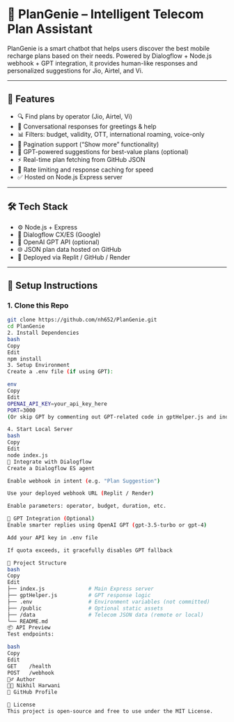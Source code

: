 # 📱 PlanGenie – Intelligent Telecom Plan Assistant

PlanGenie is a smart chatbot that helps users discover the best mobile recharge plans based on their needs. Powered by Dialogflow + Node.js webhook + GPT integration, it provides human-like responses and personalized suggestions for Jio, Airtel, and Vi.

---

## 🔧 Features

- 🔍 Find plans by operator (Jio, Airtel, Vi)
- 💬 Conversational responses for greetings & help
- 📊 Filters: budget, validity, OTT, international roaming, voice-only
- 🔁 Pagination support (“Show more” functionality)
- 🧠 GPT-powered suggestions for best-value plans (optional)
- ⚡ Real-time plan fetching from GitHub JSON
- 🛑 Rate limiting and response caching for speed
- ✅ Hosted on Node.js Express server

---

## 🛠️ Tech Stack

- ⚙️ Node.js + Express
- 🤖 Dialogflow CX/ES (Google)
- 🧠 OpenAI GPT API (optional)
- 🌐 JSON plan data hosted on GitHub
- 🚀 Deployed via Replit / GitHub / Render

---

## 🚀 Setup Instructions

### 1. Clone this Repo

```bash
git clone https://github.com/nh652/PlanGenie.git
cd PlanGenie
2. Install Dependencies
bash
Copy
Edit
npm install
3. Setup Environment
Create a .env file (if using GPT):

env
Copy
Edit
OPENAI_API_KEY=your_api_key_here
PORT=3000
(Or skip GPT by commenting out GPT-related code in gptHelper.js and index.js)

4. Start Local Server
bash
Copy
Edit
node index.js
🤖 Integrate with Dialogflow
Create a Dialogflow ES agent

Enable webhook in intent (e.g. "Plan Suggestion")

Use your deployed webhook URL (Replit / Render)

Enable parameters: operator, budget, duration, etc.

🧠 GPT Integration (Optional)
Enable smarter replies using OpenAI GPT (gpt-3.5-turbo or gpt-4)

Add your API key in .env file

If quota exceeds, it gracefully disables GPT fallback

📂 Project Structure
bash
Copy
Edit
├── index.js              # Main Express server
├── gptHelper.js          # GPT response logic
├── .env                  # Environment variables (not committed)
├── /public               # Optional static assets
├── /data                 # Telecom JSON data (remote or local)
└── README.md
📦 API Preview
Test endpoints:

bash
Copy
Edit
GET    /health
POST   /webhook
🙋‍♂️ Author
👨‍💻 Nikhil Harwani
🔗 GitHub Profile

📜 License
This project is open-source and free to use under the MIT License.
